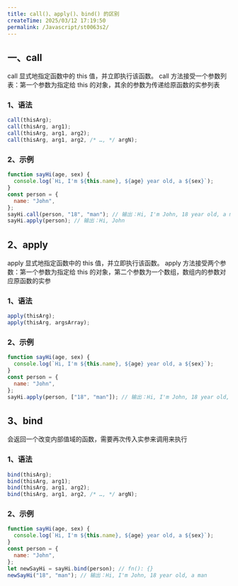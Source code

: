 ```yaml
---
title: call()、apply()、bind() 的区别
createTime: 2025/03/12 17:19:50
permalink: /Javascript/st0063s2/
---
```


## 一、call

call 显式地指定函数中的 this 值，并立即执行该函数。
call 方法接受一个参数列表：第一个参数为指定给 this 的对象，其余的参数为传递给原函数的实参列表

### 1、语法

```js
call(thisArg);
call(thisArg, arg1);
call(thisArg, arg1, arg2);
call(thisArg, arg1, arg2, /* …, */ argN);
```

### 2、示例

```js
function sayHi(age, sex) {
  console.log(`Hi, I'm ${this.name}, ${age} year old, a ${sex}`);
}
const person = {
  name: "John",
};
sayHi.call(person, "18", "man"); // 输出：Hi, I'm John, 18 year old, a man
sayHi.apply(person); // 输出：Hi, John
```

## 2、apply

apply 显式地指定函数中的 this 值，并立即执行该函数。
apply 方法接受两个参数：第一个参数为指定给 this 的对象，第二个参数为一个数组，数组内的参数对应原函数的实参

### 1、语法

```js
apply(thisArg);
apply(thisArg, argsArray);
```

### 2、示例

```js
function sayHi(age, sex) {
  console.log(`Hi, I'm ${this.name}, ${age} year old, a ${sex}`);
}
const person = {
  name: "John",
};
sayHi.apply(person, ["18", "man"]); // 输出：Hi, I'm John, 18 year old, a man
```

## 3、bind

会返回一个改变内部值域的函数，需要再次传入实参来调用来执行

### 1、语法

```js
bind(thisArg);
bind(thisArg, arg1);
bind(thisArg, arg1, arg2);
bind(thisArg, arg1, arg2, /* …, */ argN);
```

### 2、示例

```js
function sayHi(age, sex) {
  console.log(`Hi, I'm ${this.name}, ${age} year old, a ${sex}`);
}
const person = {
  name: "John",
};
let newSayHi = sayHi.bind(person); // fn(): {}
newSayHi("18", "man"); // 输出：Hi, I'm John, 18 year old, a man
```
